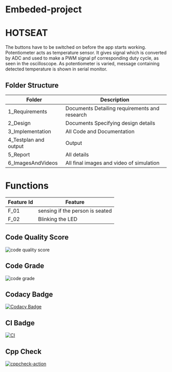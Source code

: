 # Embeded-project
# HOTSEAT
The buttons have to be switched on before the app starts working. Potentiometer acts as temperature sensor. It gives signal which is converted by ADC and used to make a PWM signal pf corresponding duty cycle, as seen in the oscilloscope. As potentiometer is varied, message containing detected temperature is shown in serial monitor.
## Folder Structure
|Folder	|Description|
|-------|-----------|
|1_Requirements|	Documents Detailing requirements and research|
|2_Design|	Documents Specifying design details|
|3_Implementation|	All Code and Documentation|
|4_Testplan and output	|Output|
|5_Report	|All details|
|6_ImagesAndVideos	|All final images and video of simulation|
# Functions
|Feature Id	|Feature|
|-----------|-------|
|F_01|	sensing if the person is seated|
|F_02	|Blinking the LED|

## Code Quality Score
  ![code quality score](https://api.codiga.io/project/32918/score/svg)
## Code Grade
![code grade](https://api.codiga.io/project/32918/status/svg)
## Codacy Badge
[![Codacy Badge](https://app.codacy.com/project/badge/Grade/9a8aee8d57974d708d50b1298309b90d)](https://www.codacy.com/gh/Jhaaditya1999/M2_HOTSEAT/dashboard?utm_source=github.com&amp;utm_medium=referral&amp;utm_content=Jhaaditya1999/M2_HOTSEAT&amp;utm_campaign=Badge_Grade)
## CI  Badge
[![CI](https://github.com/Jhaaditya1999/M2_HOTSEAT/actions/workflows/main.yml/badge.svg)](https://github.com/Jhaaditya1999/M2_HOTSEAT/actions/workflows/main.yml)
## Cpp Check
[![cppcheck-action](https://github.com/Jhaaditya1999/M2_HOTSEAT/actions/workflows/c-cppabc.yml/badge.svg)](https://github.com/Jhaaditya1999/M2_HOTSEAT/actions/workflows/c-cppabc.yml)
